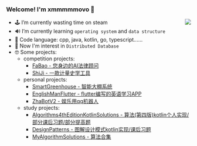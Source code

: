 ### Welcome! I'm xmmmmmovo 👋

<a href="https://github.com/xmmmmmovo">
  <img align="right" src="https://github-readme-stats.vercel.app/api?username=xmmmmmovo&show_icons=true&count_private=true&hide=issues&hide_title=true" />
</a>

- 🕹 I’m currently wasting time on steam
- 🔊 I’m currently learning `operating system` and `data structure`
- 🤣 Code language: cpp, java, kotlin, go, typescript......
- 🤔 Now I'm interest in `Distributed Database`
- 🤓 Some projects: 
  - competition projects:
    - [FaBao - 您身边的AI法律顾问](https://github.com/xmmmmmovo/FaBao) 
    - [ShiJi - 一款计量史学工具](https://github.com/xmmmmmovo/ShiJi) 
  - personal projects:
    - [SmartGreenhouse - 智能大棚系统](https://github.com/xmmmmmovo/SmartGreenhouse) 
    - [EnglishManFlutter - flutter编写的英语学习APP](https://github.com/xmmmmmovo/EnglishManFlutter)
    - [ZhaBotV2 - 娱乐用qq机器人](https://github.com/xmmmmmovo/ZhaBotV2)
  - study projects:
    - [Algorithms4thEditionKotlinSolutions - 算法(第四版)kotlin个人实现/部分课后习题/部分提高题](https://github.com/xmmmmmovo/Algorithms4thEditionKotlinSolutions)
    - [DesignPatterns - 图解设计模式kotlin实现/课后习题](https://github.com/xmmmmmovo/DesignPatterns)
    - [MyAlgorithmSolutions - 算法合集](https://github.com/xmmmmmovo/MyAlgorithmSolutions)
